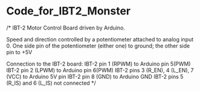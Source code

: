 # Code_for_IBT2_Monster

/*
IBT-2 Motor Control Board driven by Arduino.
 
Speed and direction controlled by a potentiometer attached to analog input 0.
One side pin of the potentiometer (either one) to ground; the other side pin to +5V
 
Connection to the IBT-2 board:
IBT-2 pin 1 (RPWM) to Arduino pin 5(PWM)
IBT-2 pin 2 (LPWM) to Arduino pin 6(PWM)
IBT-2 pins 3 (R_EN), 4 (L_EN), 7 (VCC) to Arduino 5V pin
IBT-2 pin 8 (GND) to Arduino GND
IBT-2 pins 5 (R_IS) and 6 (L_IS) not connected
*/
